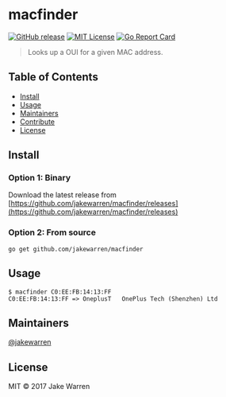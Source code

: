 # macfinder

[![GitHub release](http://img.shields.io/github/release/jakewarren/macfinder.svg?style=flat-square)](https://github.com/jakewarren/macfinder/releases])
[![MIT License](http://img.shields.io/badge/license-MIT-blue.svg?style=flat-square)](https://github.com/jakewarren/macfinder/blob/master/LICENSE)
[![Go Report Card](https://goreportcard.com/badge/github.com/jakewarren/macfinder)](https://goreportcard.com/report/github.com/jakewarren/macfinder)

> Looks up a OUI for a given MAC address.

## Table of Contents

- [Install](#install)
- [Usage](#usage)
- [Maintainers](#maintainers)
- [Contribute](#contribute)
- [License](#license)

## Install

### Option 1: Binary

Download the latest release from [https://github.com/jakewarren/macfinder/releases](https://github.com/jakewarren/macfinder/releases)

### Option 2: From source

```
go get github.com/jakewarren/macfinder
```

## Usage

```
$ macfinder C0:EE:FB:14:13:FF
C0:EE:FB:14:13:FF => OneplusT	OnePlus Tech (Shenzhen) Ltd
```

## Maintainers

[@jakewarren](https://github.com/jakewarren)


## License

MIT © 2017 Jake Warren
